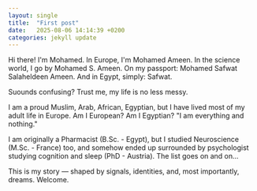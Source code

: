 ```yaml
---
layout: single
title:  "First post"
date:   2025-08-06 14:14:39 +0200
categories: jekyll update
---
```

Hi there! I'm Mohamed.
In Europe, I'm Mohamed Ameen.
In the science world, I go by Mohamed S. Ameen.
On my passport: Mohamed Safwat Salaheldeen Ameen.
And in Egypt, simply: Safwat.

Suounds confusing? Trust me, my life is no less messy. 

I am a proud Muslim, Arab, African, Egyptian, but 
I have lived most of my adult life in Europe. 
Am I European? Am I Egyptian? 
"I am everything and nothing."

I am originally a Pharmacist (B.Sc. - Egypt), but 
I studied Neuroscience (M.Sc. - France) too, 
and somehow ended up surrounded by psychologist studying cognition and sleep (PhD - Austria). 
The list goes on and on...

This is my story — shaped by signals, identities, and, most importantly, dreams.
Welcome.